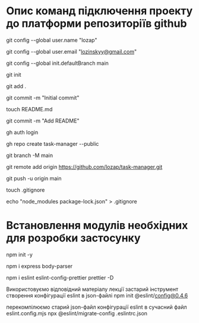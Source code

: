 
Опис команд підключення проекту до платформи репозиторіїв github
================================================================

git config --global user.name "lozap"

git config --global user.email "lozinskyy@gmail.com"

git config --global init.defaultBranch main

git init

git add .

git commit -m "Initial commit"

touch README.md

git commit -m "Add README"

gh auth login

gh repo create task-manager --public

git branch -M main

git remote add origin https://github.com/lozap/task-manager.git

git push -u origin main

touch .gitignore

echo "node_modules
package-lock.json" > .gitignore

Встановлення модулів необхідних для розробки застосунку
================================================================

npm init -y

npm i express body-parser

npm i eslint eslint-config-prettier prettier -D

Використовуємо відповідний матеріалу лекції застарий інструмент 
створення конфігурації eslint в json-файлі
npm init @eslint/config@0.4.6

перекомпілюємо старий json-файл конфігурації eslint в сучасний файл eslint.config.mjs
npx @eslint/migrate-config .eslintrc.json




